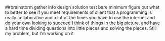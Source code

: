 ##brainstorm
gather info
design solution
test bare minimum
figure out what to better
to see if you meet requirements of client
that a programming is really collaborative and a lot of the times you have to use the internet and do your own looking to succeed
I think of things in the big picture, and have a hard time dividing questions into little pieces and solving the pieces. Still my problem, but I'm working on it
